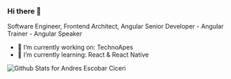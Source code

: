 ### Hi there 👋

Software Engineer, Frontend Architect, Angular Senior Developer - Angular Trainer - Angular Speaker

- 🔭 I’m currently working on: TechnoApes 
- 🌱 I’m currently learning: React & React Native

![Github Stats for Andres Escobar Ciceri](https://github-readme-stats.vercel.app/api?username=andresciceri&show_icons=true&hide_border=true&title_color=d5d6d7&icon_color=7c828d&bg_color=2b343bff)

<!--
**andresciceri/andresciceri** is a ✨ _special_ ✨ repository because its `README.md` (this file) appears on your GitHub profile.

Here are some ideas to get you started:

- 🔭 I’m currently working on ...
- 🌱 I’m currently learning ...
- 👯 I’m looking to collaborate on ...
- 🤔 I’m looking for help with ...
- 💬 Ask me about ...
- 📫 How to reach me: ...
- 😄 Pronouns: ...
- ⚡ Fun fact: ...
-->
